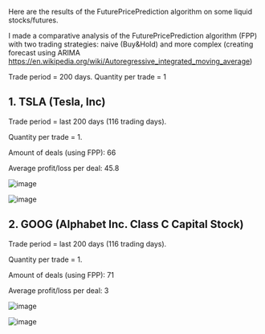 Here are the results of the FuturePricePrediction algorithm on some liquid stocks/futures.

I made a comparative analysis of the FuturePricePrediction algorithm (FPP) with two trading strategies: 
naive (Buy&Hold) and more complex (creating forecast using ARIMA https://en.wikipedia.org/wiki/Autoregressive_integrated_moving_average)

Trade period = 200 days. 
Quantity per trade = 1

## 1. TSLA (Tesla, Inc)
Trade period = last 200 days (116 trading days). 

Quantity per trade = 1. 

Amount of deals (using FPP): 66

Average profit/loss per deal: 45.8

![image](https://user-images.githubusercontent.com/41163875/178639027-72025d6b-01d9-4d62-9aad-571751b77039.png)


![image](https://user-images.githubusercontent.com/41163875/178647705-d0259538-451e-45f0-9087-4d9f8ddc03a9.png)


## 2. GOOG (Alphabet Inc. Class C Capital Stock)
Trade period = last 200 days (116 trading days). 

Quantity per trade = 1. 

Amount of deals (using FPP): 71

Average profit/loss per deal: 3

![image](https://user-images.githubusercontent.com/41163875/180700534-663b47d3-0a04-46c6-b7bb-1aa478232d2d.png)


![image](https://user-images.githubusercontent.com/41163875/180709772-f5a9c46f-4889-4359-ba9d-97b8facefa51.png)
